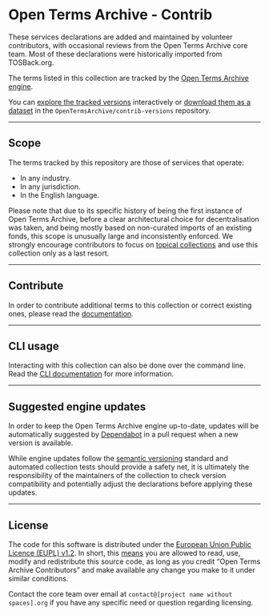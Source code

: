 # Open Terms Archive - Contrib

These services declarations are added and maintained by volunteer contributors, with occasional reviews from the Open Terms Archive core team. Most of these declarations were historically imported from TOSBack.org.

The terms listed in this collection are tracked by the [Open Terms Archive engine](https://github.com/OpenTermsArchive/engine). 

You can [explore the tracked versions](https://github.com/OpenTermsArchive/contrib-versions) interactively or [download them as a dataset](https://github.com/OpenTermsArchive/contrib-versions/releases) in the `OpenTermsArchive/contrib-versions` repository.

- - -

## Scope

The terms tracked by this repository are those of services that operate:

- In any industry.
- In any jurisdiction.
- In the English language.

Please note that due to its specific history of being the first instance of Open Terms Archive, before a clear architectural choice for decentralisation was taken, and being mostly based on non-curated imports of an existing fonds, this scope is unusually large and inconsistently enforced. We strongly encourage contributors to focus on [topical collections](https://opentermsarchive.org/#collections) and use this collection only as a last resort.

- - -

## Contribute

In order to contribute additional terms to this collection or correct existing ones, please read the [documentation](https://docs.opentermsarchive.org/contributing-terms/).

- - -

## CLI usage

Interacting with this collection can also be done over the command line. Read the [CLI documentation](https://docs.opentermsarchive.org/#cli) for more information.

- - -

## Suggested engine updates

In order to keep the Open Terms Archive engine up-to-date, updates will be automatically suggested by [Dependabot](https://github.blog/2020-06-01-keep-all-your-packages-up-to-date-with-dependabot/) in a pull request when a new version is available.

While engine updates follow the [semantic versioning](https://semver.org) standard and automated collection tests should provide a safety net, it is ultimately the responsibility of the maintainers of the collection to check version compatibility and potentially adjust the declarations before applying these updates.

- - -

## License

The code for this software is distributed under the [European Union Public Licence (EUPL) v1.2](https://joinup.ec.europa.eu/collection/eupl/eupl-text-eupl-12). In short, this [means](https://choosealicense.com/licenses/eupl-1.2/) you are allowed to read, use, modify and redistribute this source code, as long as you credit “Open Terms Archive Contributors” and make available any change you make to it under similar conditions.

Contact the core team over email at `contact@[project name without spaces].org` if you have any specific need or question regarding licensing.
